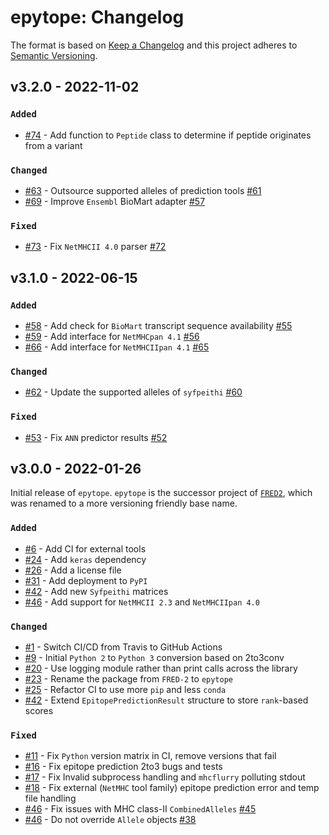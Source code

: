 # epytope: Changelog

The format is based on [Keep a Changelog](https://keepachangelog.com/en/1.0.0/)
and this project adheres to [Semantic Versioning](https://semver.org/spec/v2.0.0.html).

## v3.2.0 - 2022-11-02

### `Added`

- [#74](https://github.com/KohlbacherLab/epytope/pull/74) - Add function to `Peptide` class to determine if peptide originates from a variant

### `Changed`

- [#63](https://github.com/KohlbacherLab/epytope/pull/63) - Outsource supported alleles of prediction tools [#61](https://github.com/KohlbacherLab/epytope/issues/61)
- [#69](https://github.com/KohlbacherLab/epytope/pull/69) - Improve `Ensembl` BioMart adapter [#57](https://github.com/KohlbacherLab/epytope/issues/57)

### `Fixed`

- [#73](https://github.com/KohlbacherLab/epytope/pull/73) - Fix `NetMHCII 4.0` parser [#72](https://github.com/KohlbacherLab/epytope/issues/72)

## v3.1.0 - 2022-06-15

### `Added`

- [#58](https://github.com/KohlbacherLab/epytope/pull/58) - Add check for `BioMart` transcript sequence availability [#55](https://github.com/KohlbacherLab/epytope/issues/55)
- [#59](https://github.com/KohlbacherLab/epytope/pull/59) - Add interface for `NetMHCpan 4.1` [#56](https://github.com/KohlbacherLab/epytope/issues/56)
- [#66](https://github.com/KohlbacherLab/epytope/pull/66) - Add interface for `NetMHCIIpan 4.1` [#65](https://github.com/KohlbacherLab/epytope/issues/65)

### `Changed`

- [#62](https://github.com/KohlbacherLab/epytope/pull/62) - Update the supported alleles of `syfpeithi` [#60](https://github.com/KohlbacherLab/epytope/issues/60)

### `Fixed`

- [#53](https://github.com/KohlbacherLab/epytope/pull/53) - Fix `ANN` predictor results [#52](https://github.com/KohlbacherLab/epytope/issues/52)

## v3.0.0 - 2022-01-26

Initial release of `epytope`. `epytope` is the successor project of [`FRED2`](https://github.com/FRED-2/Fred2), which was renamed to a more versioning friendly base name.

### `Added`

- [#6](https://github.com/KohlbacherLab/epytope/pull/6) - Add CI for external tools
- [#24](https://github.com/KohlbacherLab/epytope/pull/24) - Add `keras` dependency
- [#26](https://github.com/KohlbacherLab/epytope/pull/26) - Add a license file
- [#31](https://github.com/KohlbacherLab/epytope/pull/31) - Add deployment to `PyPI`
- [#42](https://github.com/KohlbacherLab/epytope/pull/42) - Add new `Syfpeithi` matrices
- [#46](https://github.com/KohlbacherLab/epytope/pull/46) - Add support for `NetMHCII 2.3` and `NetMHCIIpan 4.0`

### `Changed`

- [#1](https://github.com/KohlbacherLab/epytope/pull/1) - Switch CI/CD from Travis to GitHub Actions
- [#9](https://github.com/KohlbacherLab/epytope/pull/9) - Initial `Python 2` to `Python 3` conversion based on 2to3conv
- [#20](https://github.com/KohlbacherLab/epytope/pull/20) - Use logging module rather than print calls across the library
- [#23](https://github.com/KohlbacherLab/epytope/pull/23) - Rename the package from `FRED-2` to `epytope`
- [#25](https://github.com/KohlbacherLab/epytope/pull/25) - Refactor CI to use more `pip` and less `conda`
- [#42](https://github.com/KohlbacherLab/epytope/pull/42) - Extend `EpitopePredictionResult` structure to store `rank`-based scores

### `Fixed`

- [#11](https://github.com/KohlbacherLab/epytope/pull/11) - Fix `Python` version matrix in CI, remove versions that fail
- [#16](https://github.com/KohlbacherLab/epytope/pull/16) - Fix epitope prediction 2to3 bugs and tests
- [#17](https://github.com/KohlbacherLab/epytope/pull/17) - Fix Invalid subprocess handling and `mhcflurry` polluting stdout
- [#18](https://github.com/KohlbacherLab/epytope/pull/18) - Fix external (`NetMHC` tool family) epitope prediction error and temp file handling
- [#46](https://github.com/KohlbacherLab/epytope/pull/46) - Fix issues with MHC class-II `CombinedAlleles` [#45](https://github.com/KohlbacherLab/epytope/issues/45)
- [#46](https://github.com/KohlbacherLab/epytope/pull/46) - Do not override `Allele` objects [#38](https://github.com/KohlbacherLab/epytope/issues/38)
